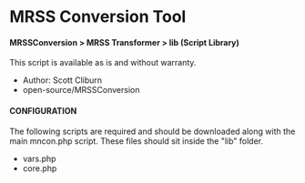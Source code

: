 # MRSS Conversion Tool
#### MRSSConversion > MRSS Transformer > lib (Script Library)
This script is available as is and without warranty.

- Author: Scott Cliburn
- open-source/MRSSConversion

#### CONFIGURATION
The following scripts are required and should be downloaded along with the main mncon.php script.
These files should sit inside the "lib" folder.

- vars.php
- core.php



